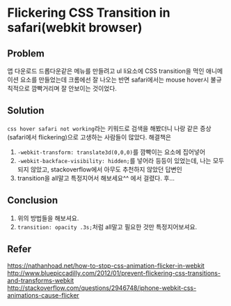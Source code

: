 # Flickering CSS Transition in safari(webkit browser)

## Problem
앱 다운로드 드롭다운같은 메뉴를 만들려고 ul li요소에 CSS transition을 먹인 애니메이션 요소를 만들었는데
크롬에선 잘 나오는 반면 safari에서는 mouse hover시 불규칙적으로 깜빡거리며 잘 안보이는 것이었다. 

## Solution
`css hover safari not working`라는 키워드로 검색을 해봤더니 나랑 같은 증상(safari에서 flickering)으로 고생하는 사람들이 많았다. 
해결책은
1. `-webkit-transform: translate3d(0,0,0)`를 깜빡이는 요소에 집어넣어
2. `-webkit-backface-visibility: hidden;`를 넣어라
등등이 있었는데, 나는 모두 되지 않았고, stackoverflow에서 아무도 추천하지 않았던 답변인
3. transition을 all말고 특정지어서 해보세요^^
에서 걸렸다. 후...

## Conclusion
1. 위의 방법들을 해보셔요.
2. `transition: opacity .3s;`처럼 all말고 필요한 것만 특정지어보셔요.

## Refer
https://nathanhoad.net/how-to-stop-css-animation-flicker-in-webkit
http://www.bluepiccadilly.com/2012/01/prevent-flickering-css-transitions-and-transforms-webkit
http://stackoverflow.com/questions/2946748/iphone-webkit-css-animations-cause-flicker
